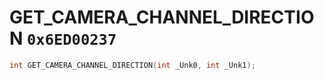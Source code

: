 # GET_CAMERA_CHANNEL_DIRECTION `0x6ED00237`

```cpp
int GET_CAMERA_CHANNEL_DIRECTION(int _Unk0, int _Unk1);
```